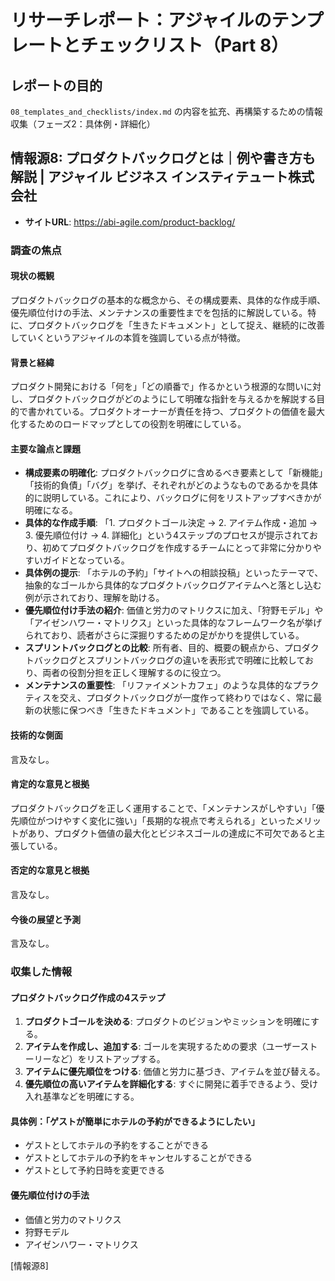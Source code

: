 # リサーチレポート：アジャイルのテンプレートとチェックリスト（Part 8）

## レポートの目的
`08_templates_and_checklists/index.md` の内容を拡充、再構築するための情報収集（フェーズ2：具体例・詳細化）

## 情報源8: プロダクトバックログとは｜例や書き方も解説 | アジャイル ビジネス インスティテュート株式会社

*   **サイトURL**: https://abi-agile.com/product-backlog/

### 調査の焦点

#### 現状の概観
プロダクトバックログの基本的な概念から、その構成要素、具体的な作成手順、優先順位付けの手法、メンテナンスの重要性までを包括的に解説している。特に、プロダクトバックログを「生きたドキュメント」として捉え、継続的に改善していくというアジャイルの本質を強調している点が特徴。

#### 背景と経緯
プロダクト開発における「何を」「どの順番で」作るかという根源的な問いに対し、プロダクトバックログがどのようにして明確な指針を与えるかを解説する目的で書かれている。プロダクトオーナーが責任を持つ、プロダクトの価値を最大化するためのロードマップとしての役割を明確にしている。

#### 主要な論点と課題
*   **構成要素の明確化**: プロダクトバックログに含めるべき要素として「新機能」「技術的負債」「バグ」を挙げ、それぞれがどのようなものであるかを具体的に説明している。これにより、バックログに何をリストアップすべきかが明確になる。
*   **具体的な作成手順**: 「1. プロダクトゴール決定 → 2. アイテム作成・追加 → 3. 優先順位付け → 4. 詳細化」という4ステップのプロセスが提示されており、初めてプロダクトバックログを作成するチームにとって非常に分かりやすいガイドとなっている。
*   **具体例の提示**: 「ホテルの予約」「サイトへの相談投稿」といったテーマで、抽象的なゴールから具体的なプロダクトバックログアイテムへと落とし込む例が示されており、理解を助ける。
*   **優先順位付け手法の紹介**: 価値と労力のマトリクスに加え、「狩野モデル」や「アイゼンハワー・マトリクス」といった具体的なフレームワーク名が挙げられており、読者がさらに深掘りするための足がかりを提供している。
*   **スプリントバックログとの比較**: 所有者、目的、概要の観点から、プロダクトバックログとスプリントバックログの違いを表形式で明確に比較しており、両者の役割分担を正しく理解するのに役立つ。
*   **メンテナンスの重要性**: 「リファイメントカフェ」のような具体的なプラクティスを交え、プロダクトバックログが一度作って終わりではなく、常に最新の状態に保つべき「生きたドキュメント」であることを強調している。

#### 技術的な側面
言及なし。

#### 肯定的な意見と根拠
プロダクトバックログを正しく運用することで、「メンテナンスがしやすい」「優先順位がつけやすく変化に強い」「長期的な視点で考えられる」といったメリットがあり、プロダクト価値の最大化とビジネスゴールの達成に不可欠であると主張している。

#### 否定的な意見と根拠
言及なし。

#### 今後の展望と予測
言及なし。

### 収集した情報

#### プロダクトバックログ作成の4ステップ
1.  **プロダクトゴールを決める**: プロダクトのビジョンやミッションを明確にする。
2.  **アイテムを作成し、追加する**: ゴールを実現するための要求（ユーザーストーリーなど）をリストアップする。
3.  **アイテムに優先順位をつける**: 価値と労力に基づき、アイテムを並び替える。
4.  **優先順位の高いアイテムを詳細化する**: すぐに開発に着手できるよう、受け入れ基準などを明確にする。

#### 具体例：「ゲストが簡単にホテルの予約ができるようにしたい」
*   ゲストとしてホテルの予約をすることができる
*   ゲストとしてホテルの予約をキャンセルすることができる
*   ゲストとして予約日時を変更できる

#### 優先順位付けの手法
*   価値と労力のマトリクス
*   狩野モデル
*   アイゼンハワー・マトリクス

[情報源8] 